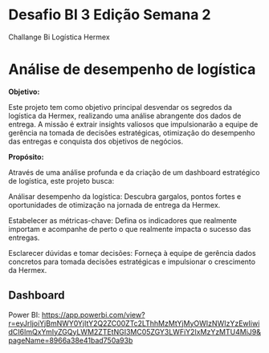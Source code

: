 # Desafio BI 3 Edição Semana 2
Challange Bi Logística Hermex

# Análise de desempenho de logística

**Objetivo:**

Este projeto tem como objetivo principal desvendar os segredos da logística da Hermex, realizando uma análise abrangente dos dados de entrega. A missão é extrair insights valiosos que impulsionarão a equipe de gerência na tomada de decisões estratégicas, otimização do desempenho das entregas e conquista dos objetivos de negócios.

**Propósito:**

Através de uma análise profunda e da criação de um dashboard estratégico de logística, este projeto busca:

Análisar desempenho da logística: Descubra gargalos, pontos fortes e oportunidades de otimização na jornada de entrega da Hermex.

Estabelecer as métricas-chave: Defina os indicadores que realmente importam e acompanhe de perto o que realmente impacta o sucesso das entregas.

Esclarecer dúvidas e tomar decisões: Forneça à equipe de gerência dados concretos para tomada decisões estratégicas e impulsionar o crescimento da Hermex.


## Dashboard
Power BI: https://app.powerbi.com/view?r=eyJrIjoiYjBmNWY0YjItY2Q2ZC00ZTc2LThhMzMtYjMyOWIzNWIzYzEwIiwidCI6ImQxYmIyZGQyLWM2ZTEtNGI3MC05ZGY3LWFiY2IxMzYzMTU4MiJ9&pageName=8966a38e41bad750a93b
